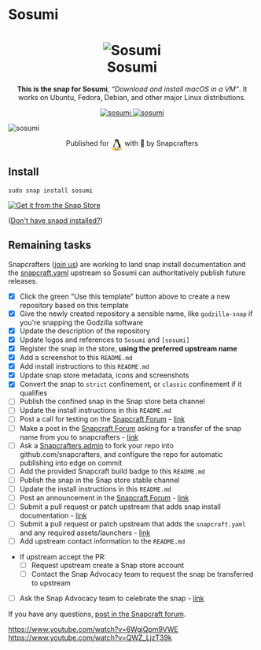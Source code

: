 # Sosumi

<h1 align="center">
  <img src="https://res.cloudinary.com/canonical/image/fetch/f_auto,q_auto,fl_sanitize,w_120,h_120/https://dashboard.snapcraft.io/site_media/appmedia/2020/02/Looped_square_on_white_background.svg.png" alt="Sosumi">
  <br />
  Sosumi
</h1>

<p align="center"><b>This is the snap for Sosumi</b>, <i>“Download and install macOS in a VM”</i>. It works on Ubuntu, Fedora, Debian, and other major Linux distributions.</p>

<p align="center">
<a href="https://snapcraft.io/sosumi">
  <img alt="sosumi" src="https://snapcraft.io/sosumi/badge.svg" />
  </a>
<a href="https://snapcraft.io/sosumi">
  <img alt="sosumi" src="https://snapcraft.io/sosumi/trending.svg?name=0" />
  </a>

![sosumi](https://res.cloudinary.com/canonical/image/fetch/f_auto,q_auto,fl_sanitize,w_1638,h_976/https://dashboard.snapcraft.io/site_media/appmedia/2020/02/Screenshot_from_2020-02-28_00-22-31.png "sosumi")

<p align="center">Published for <img src="https://raw.githubusercontent.com/anythingcodes/slack-emoji-for-techies/gh-pages/emoji/tux.png" align="top" width="24" /> with 💝 by Snapcrafters</p>

## Install

    sudo snap install sosumi

[![Get it from the Snap Store](https://snapcraft.io/static/images/badges/en/snap-store-white.svg)](https://snapcraft.io/sosumi)

([Don't have snapd installed?](https://snapcraft.io/docs/core/install))

## Remaining tasks
<!-- Uncomment and modify this when you have a screenshot
![sosumi](screenshot.png?raw=true "sosumi")
-->

Snapcrafters ([join us](https://forum.snapcraft.io/t/join-snapcrafters/1325)) 
are working to land snap install documentation and
the [snapcraft.yaml](https://github.com/snapcrafters/fork-and-rename-me/blob/master/snap/snapcraft.yaml)
upstream so Sosumi can authoritatively publish future releases.

  - [x] Click the green "Use this template" button above to create a new repository based on this template
  - [x] Give the newly created repository a sensible name, like `godzilla-snap` if you're snapping the Godzilla software
  - [x] Update the description of the repository
  - [x] Update logos and references to `Sosumi` and `[sosumi]`
  - [x] Register the snap in the store, **using the preferred upstream name**
  - [x] Add a screenshot to this `README.md`
  - [x] Add install instructions to this `README.md`
  - [x] Update snap store metadata, icons and screenshots
  - [x] Convert the snap to `strict` confinement, or `classic` confinement if it qualifies
  - [ ] Publish the confined snap in the Snap store beta channel
  - [ ] Update the install instructions in this `README.md`
  - [ ] Post a call for testing on the [Snapcraft Forum](https://forum.snapcraft.io) - [link]()
  - [ ] Make a post in the [Snapcraft Forum](https://forum.snapcraft.io) asking for a transfer of the snap name from you to snapcrafters - [link]()
  - [ ] Ask a [Snapcrafters admin](https://github.com/orgs/snapcrafters/people?query=%20role%3Aowner) to fork your repo into github.com/snapcrafters, and configure the repo for automatic publishing into edge on commit
  - [ ] Add the provided Snapcraft build badge to this `README.md`
  - [ ] Publish the snap in the Snap store stable channel
  - [ ] Update the install instructions in this `README.md`
  - [ ] Post an announcement in the [Snapcraft Forum](https://forum.snapcraft.io) - [link]()
  - [ ] Submit a pull request or patch upstream that adds snap install documentation - [link]()
  - [ ] Submit a pull request or patch upstream that adds the `snapcraft.yaml` and any required assets/launchers - [link]()
  - [ ] Add upstream contact information to the `README.md`  
  - If upstream accept the PR:
    - [ ] Request upstream create a Snap store account
    - [ ] Contact the Snap Advocacy team to request the snap be transferred to upstream
  - [ ] Ask the Snap Advocacy team to celebrate the snap - [link]()

If you have any questions, [post in the Snapcraft forum](https://forum.snapcraft.io).

<!--
## The Snapcrafters

| [![Your Name](https://gravatar.com/avatar/bc0bced65e963eb5c3a16cab8b004431/?s=128)](https://github.com/yourname/) |
| :---: |
| [Your Name](https://github.com/yourname/) |
--> 

<!-- Uncomment and modify this when you have upstream contacts
## Upstream

| [![Upstream Name](https://gravatar.com/avatar/bc0bced65e963eb5c3a16cab8b004431?s=128)](https://github.com/upstreamname) |
| :---: |
| [Upstream Name](https://github.com/upstreamname) |
-->
https://www.youtube.com/watch?v=6WgjQpm9VWE
https://www.youtube.com/watch?v=QWZ_LjzT39k
